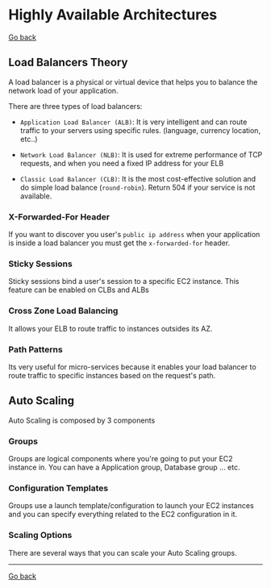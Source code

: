 # Highly Available Architectures

[Go back](README.md)

## Load Balancers Theory

A load balancer is a physical or virtual device that helps you to balance the network load of your application.

There are three types of load balancers:

- `Application Load Balancer (ALB)`: It is very intelligent and can route traffic to your servers using specific rules. (language, currency location, etc..)

- `Network Load Balancer (NLB)`: It is used for extreme performance of TCP requests, and when you need a fixed IP address for your ELB

- `Classic Load Balancer (CLB)`: It is the most cost-effective solution and do simple load balance (`round-robin`). Return 504 if your service is not available.

### X-Forwarded-For Header

If you want to discover you user's `public ip address` when your application is inside a load balancer you must get the `x-forwarded-for` header.

### Sticky Sessions

Sticky sessions bind a user's session to a specific EC2 instance. This feature can be enabled on CLBs and ALBs

### Cross Zone Load Balancing

It allows your ELB to route traffic to instances outsides its AZ.

### Path Patterns

Its very useful for micro-services because it enables your load balancer to route traffic to specific instances based on the request's path.

## Auto Scaling

Auto Scaling is composed by 3 components

### Groups

Groups are logical components where you're going to put your EC2 instance in. You can have a Application group, Database group ... etc.

### Configuration Templates

Groups use a launch template/configuration to launch your EC2 instances and you can specify everything related to the EC2 configuration in it.

### Scaling Options

There are several ways that you can scale your Auto Scaling groups.

---

[Go back](README.md)
